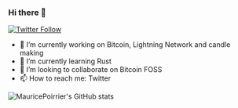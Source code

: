 ### Hi there 👋
[![Twitter Follow](https://img.shields.io/twitter/follow/mauricepoirrier?color=%231DA1F2&label=MauricePoirrier&logo=Twitter&style=for-the-badge)](https://twitter.com/mauricepoirrier)
- 🔭 I’m currently working on Bitcoin, Lightning Network and candle making
- 🌱 I’m currently learning Rust
- 👯 I’m looking to collaborate on Bitcoin FOSS
- 📫 How to reach me: Twitter

![MauricePoirrier's GitHub stats](https://github-readme-stats.vercel.app/api?username=mauricepoirrier&show_icons=true&theme=highcontrast)



<!--
**mauricepoirrier/mauricepoirrier** is a ✨ _special_ ✨ repository because its `README.md` (this file) appears on your GitHub profile.

Here are some ideas to get you started:

- 🔭 I’m currently working on ...
- 🌱 I’m currently learning ...
- 👯 I’m looking to collaborate on ...
- 🤔 I’m looking for help with ...
- 💬 Ask me about ...
- 📫 How to reach me: ...
- 😄 Pronouns: ...
- ⚡ Fun fact: ...
-->
